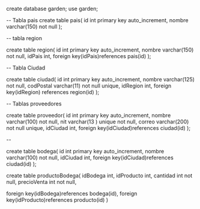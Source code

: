 create database garden;
use garden;


-- Tabla pais
create table pais(
id int primary key auto_increment,
nombre varchar(150) not null
);


-- tabla region

create table region(
id int primary key auto_increment,
nombre varchar(150) not null,
idPais int,
foreign key(idPais)references pais(id)
);

-- Tabla Ciudad

create table ciudad(
id int primary key auto_increment,
nombre varchar(125) not null,
codPostal varchar(11) not null unique,
idRegion int,
foreign key(idRegion) references region(id)
);

-- Tablas proveedores

create table proveedor(
id int primary key auto_increment,
nombre varchar(100) not null,
nit varchar(13 ) unique not null,
correo varchar(200) not null unique,
idCiudad int,
foreign key(idCiudad)references ciudad(id)
);

-- 

create table bodega(
id int primary key auto_increment,
nombre varchar(100) not null,
idCiudad int,
foreign key(idCiudad)references ciudad(id)
);

create table productoBodega(
idBodega int,
idProducto int,
cantidad int not null,
precioVenta int not null,

foreign key(idBodega)references bodega(id),
foreign key(idProducto)references producto(id)
)

